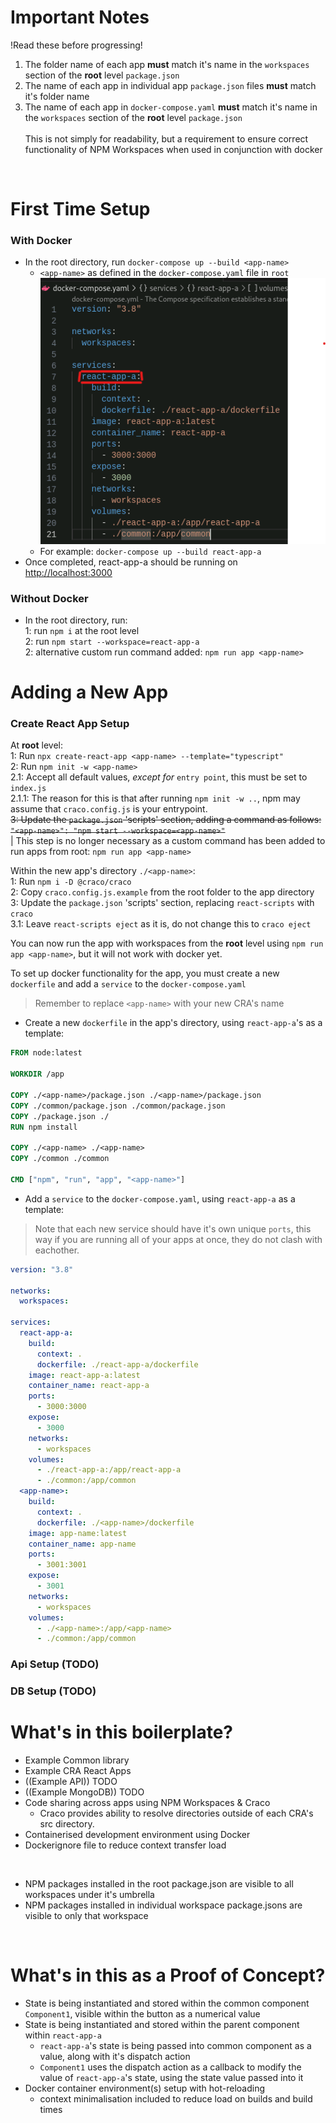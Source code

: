 # Important Notes<br/>
!Read these before progressing!
1. The folder name of each app **must** match it's name in the `workspaces` section of the **root** level `package.json` <br/>
2. The name of each app in individual app `package.json` files **must** match it's folder name
3. The name of each app in `docker-compose.yaml` **must** match it's name in the `workspaces` section of the **root** level `package.json` <br/><br/>
This is not simply for readability, but a requirement to ensure correct functionality of NPM Workspaces when used in conjunction with docker

<br/>

# First Time Setup
### With Docker
- In the root directory, run `docker-compose up --build <app-name>`
  - `<app-name>` as defined in the `docker-compose.yaml` file in `root` <br/>
![Showing location of app name in docker-compose yaml](./docs/react-app-a-docker-compose.png)
  - For example: `docker-compose up --build react-app-a`
- Once completed, react-app-a should be running on <http://localhost:3000>

### Without Docker
- In the root directory, run: <br/>
1: run `npm i` at the root level <br/>
2: run `npm start --workspace=react-app-a` <br/>
2: alternative custom run command added: `npm run app <app-name>` <br/>


# Adding a New App
### Create React App Setup
At **root** level: <br/>
1: Run `npx create-react-app <app-name> --template="typescript"` <br/>
2: Run `npm init -w <app-name>` <br/>
2.1: Accept all default values, _except for_ `entry point`, this must be set to `index.js` <br/>
2.1.1: The reason for this is that after running `npm init -w ..`, npm may assume that `craco.config.js` is your entrypoint. <br/>
~~3: Update the `package.json` 'scripts' section, adding a command as follows: `"<app-name>": "npm start --workspace=<app-name>"`~~
<br/>| This step is no longer necessary as a custom command has been added to run apps from root: `npm run app <app-name>` 

Within the new app's directory `./<app-name>`: <br/>
1: Run `npm i -D @craco/craco` <br/>
2: Copy `craco.config.js.example` from the root folder to the app directory <br/>
3: Update the `package.json` 'scripts' section, replacing `react-scripts` with `craco` <br/>
3.1: Leave `react-scripts eject` as it is, do not change this to `craco eject` <br/>

You can now run the app with workspaces from the **root** level using `npm run app <app-name>`, but it will not work with docker yet.

To set up docker functionality for the app, you must create a new `dockerfile` and add a `service` to the `docker-compose.yaml`

> Remember to replace `<app-name>` with your new CRA's name

- Create a new `dockerfile` in the app's directory, using `react-app-a`'s as a template:
``` dockerfile
FROM node:latest

WORKDIR /app

COPY ./<app-name>/package.json ./<app-name>/package.json
COPY ./common/package.json ./common/package.json
COPY ./package.json ./
RUN npm install

COPY ./<app-name> ./<app-name>
COPY ./common ./common

CMD ["npm", "run", "app", "<app-name>"]
```

- Add a `service` to the `docker-compose.yaml`, using `react-app-a` as a template:
> Note that each new service should have it's own unique `ports`, this way if you are running all of your apps at once, they do not clash with eachother.
```yaml
version: "3.8"

networks:
  workspaces:

services:
  react-app-a:
    build:
      context: .
      dockerfile: ./react-app-a/dockerfile
    image: react-app-a:latest
    container_name: react-app-a
    ports:
      - 3000:3000
    expose:
      - 3000
    networks:
      - workspaces
    volumes: 
      - ./react-app-a:/app/react-app-a
      - ./common:/app/common
  <app-name>:
    build:
      context: .
      dockerfile: ./<app-name>/dockerfile
    image: app-name:latest
    container_name: app-name
    ports:
      - 3001:3001
    expose:
      - 3001
    networks:
      - workspaces
    volumes: 
      - ./<app-name>:/app/<app-name>
      - ./common:/app/common
```

### Api Setup (TODO)
### DB Setup (TODO)

# What's in this boilerplate?
- Example Common library
- Example CRA React Apps
- ((Example API)) TODO
- ((Example MongoDB)) TODO
- Code sharing across apps using NPM Workspaces & Craco
  - Craco provides ability to resolve directories outside of each CRA's src directory.
- Containerised development environment using Docker
- Dockerignore file to reduce context transfer load
<br/>

- NPM packages installed in the root package.json are visible to all workspaces under it's umbrella
- NPM packages installed in individual workspace package.jsons are visible to only that workspace
  
<br/>

# What's in this as a Proof of Concept?

- State is being instantiated and stored within the common component `Component1`, visible within the button as a numerical value
- State is being instantiated and stored within the parent component within `react-app-a`
  - `react-app-a`'s state is being passed into common component as a value, along with it's dispatch action
  - `Component1` uses the dispatch action as a callback to modify the value of `react-app-a`'s state, using the state value passed into it
- Docker container environment(s) setup with hot-reloading
  - context minimalisation included to reduce load on builds and build times
